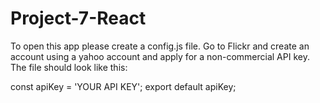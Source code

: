 # Project-7-React
To open this app please create a config.js file. Go to Flickr and create an account using a yahoo account and apply for a non-commercial API key.
The file should look like this:

const apiKey = 'YOUR API KEY';
export default apiKey;

